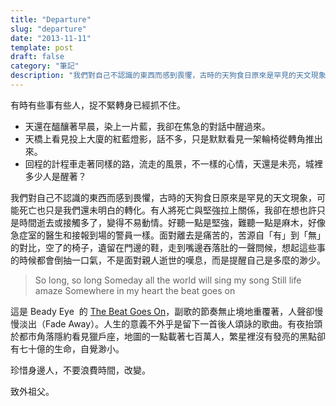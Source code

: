 ```yaml
---
title: "Departure"
slug: "departure"
date: "2013-11-11"
template: post
draft: false
category: "筆記"
description: "我們對自己不認識的東西而感到畏懼，古時的天狗食日原來是罕見的天文現象，可能死亡也只是我們還未明白的轉化。有人將死亡與堅強拉上關係，我卻在想也許只是時間逝去或接觸多了，變得不易動情。好聽一點是堅強，難聽一點是麻木，好像急症室的醫生和接報到場的警員一樣。面對離去是痛苦的，苦源自「有」到「無」的對比，空了的椅子，遺留在門邊的鞋，走到嘴邊吞落肚的一聲問候，想起這些事的時候都會倒抽一口氣，不是面對親人逝世的嘆息，而是提醒自己是多麼的渺少。"
---
```


有時有些事有些人，捉不緊轉身已經抓不住。

- 天還在醞釀著早晨，染上一片藍，我卻在焦急的對話中醒過來。
- 天橋上看見投上大廈的紅藍燈影，話不多，只是默默看見一架輪椅從轉角推出來。
- 回程的計程車走著同樣的路，流走的風景，不一樣的心情，天還是未亮，城裡多少人是醒著？

我們對自己不認識的東西而感到畏懼，古時的天狗食日原來是罕見的天文現象，可能死亡也只是我們還未明白的轉化。有人將死亡與堅強拉上關係，我卻在想也許只是時間逝去或接觸多了，變得不易動情。好聽一點是堅強，難聽一點是麻木，好像急症室的醫生和接報到場的警員一樣。面對離去是痛苦的，苦源自「有」到「無」的對比，空了的椅子，遺留在門邊的鞋，走到嘴邊吞落肚的一聲問候，想起這些事的時候都會倒抽一口氣，不是面對親人逝世的嘆息，而是提醒自己是多麼的渺少。

> So long, so long Someday all the world will sing my song Still life amaze Somewhere in my heart the beat goes on

這是 Beady Eye  的 [The Beat Goes On](http://www.youtube.com/watch?v=MfG4b_rMLUo)，副歌的節奏無止境地重覆著，人聲卻慢慢淡出（Fade Away）。人生的意義不外乎是留下一首後人頌詠的歌曲。有夜抬頭於都市角落隱約看見獵戶座，地圖的一點載著七百萬人，繁星裡沒有發亮的黑點卻有七十億的生命，自覺渺小。

珍惜身邊人，不要浪費時間，改變。

致外祖父。
